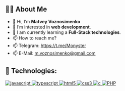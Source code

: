 
## 🙋‍♂️ About Me

- 👋 Hi, I’m **Matvey Voznosimenko**
- 👀 I’m interested in **web development**.
- 🌱 I am currently learning a **Full-Stack technologies**.
- 📫 How to reach me?
- 📫 Telegram: https://t.me/Monyster         
- 📫 E-Mail: m.voznosimenko@gmail.com 

## 🚀 Technologies:

<a href="https://devdocs.io/javascript/" target="_blank"> <img src="https://img.shields.io/badge/JavaScript-323330?style=for-the-badge&logo=javascript&logoColor=F7DF1E" alt="javascript" /> </a> 
<a href="https://devdocs.io/typescript/" target="_blank"> <img src="https://img.shields.io/badge/TypeScript-007ACC?style=for-the-badge&logo=typescript&logoColor=white" alt="typescript" /> </a> 
<a href="https://devdocs.io/html/" target="_blank"> <img src="https://img.shields.io/badge/HTML5-E34F26?style=for-the-badge&logo=html5&logoColor=white" alt="html5" /> </a> 
<a href="https://devdocs.io/css/" target="_blank"> <img src="https://img.shields.io/badge/CSS3-1572B6?style=for-the-badge&logo=css3&logoColor=white" alt="css3" /> </a> 
<a href="https://devdocs.io/c/" target="_blank"> <img src="https://img.shields.io/badge/c-%2300599C.svg?style=for-the-badge&logo=c&logoColor=white" alt="c" /> </a> 
<a href="https://www.php.net/docs.php" target="_blank"> <img src="https://img.shields.io/badge/php-%23777BB4.svg?style=for-the-badge&logo=php&logoColor=white" alt="PHP" /> </a> 
